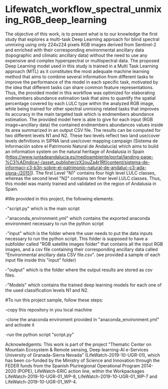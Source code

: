 # Lifewatch_workflow_spectral_unmixing_RGB_deep_learning
The objective of this work, is to present what is to our knowledge the first study that explores a multi-task Deep Learning approach for blind spectral unmixing using only 224x224 pixels RGB images derived from Sentinel-2 and enriched with their corresponding environmental ancillary data (topographic and climatic ancillary data) without the need to use any expensive and complex hyperspectral or multispectral data. The proposed Deep Learning model used in this study is trained in a Multi Task Learning approach (MTL) as it constitutes the most adequate machine learning method that aims to combine several information from different tasks to improve the performance of the model in each specific task, motivated by the idea that different tasks can share common feature representations. Thus, the provided model in this workflow was optimized for elaborating endmembers abundance estimation task that aims to quantify the spatial percentage covered by each LULC type within the analyzed RGB image, while being trained for other spectral unmixing related tasks that improves its accuracy in the main targeted task which is endmembers abundance estimation. The provided model here is able to give for each input (RGB image+ancillary data) the contained endmembers abundances values inside its area summarized in an output CSV file. The results can be computed for two different levels N1 and N2. These two levels reflect two land use/cover levels definitions in SIPNA land use/cover mapping campaign (Sistema de Información sobre el Patrimonio Natural de Andalucía) which aims to build an information system on the natural heritage of Andalusia in Spain (https://www.juntadeandalucia.es/medioambiente/portal/landing-page-%C3%ADndice/-/asset_publisher/zX2ouZa4r1Rf/content/sistema-de-informaci-c3-b3n-sobre-el-patrimonio-natural-de-andaluc-c3-ada-sipna-/20151). The first Level "N1" contains four high level LULC classes, whereas the second level "N2" contains ten finer level LULC classes. Thus, this model was mainly trained and validated on the region of Andalusia in Spain.

#We provided in this project, the following elements:

-"script.py" which is the main script 

-"anaconda_environment.yml" which contains the exported anaconda environment necessary to run the python script

-"input" which is the folder where the user needs to put the data inputs necessary to run the python script. This folder is supposed to have a subfolder called "RGB satellite images folder" that contains all the input RGB images, and a csv file containing their corresponding ancillary data called "Environmental ancillary data CSV file.csv". (we provided a sample of each input file inside this "input" folder)

-"output" which is the folder where the output results are stored as csv files.

-"Models" which contains the trained deep learning models for each one of the used classification levels N1 and N2.      

#To run this project sample, follow these steps:

-copy this repository in you local machine

-clone the anaconda enviroment provided in "anaconda_environment.yml" and activate it

-run the python script "script.py" 

Acknowledgemts:
This work is part of the project "Thematic Center on Mountain Ecosystem & Remote sensing, Deep learning-AI e-Services University of Granada-Sierra Nevada" (LifeWatch-2019-10-UGR-01), which has been co-funded by the Ministry of Science and Innovation through the FEDER funds from the Spanish Pluriregional Operational Program 2014-2020 (POPE), LifeWatch-ERIC action line, within the Workpackages LifeWatch-2019-10-UGR-01_WP-8, LifeWatch-2019-10-UGR-01_WP-7 and LifeWatch-2019-10-UGR-01_WP-4.
